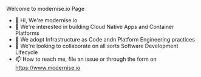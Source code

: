 Welcome to modernise.io Page

- 👋 Hi, We're modernise.io
- 👀 We're interested in building Cloud Native Apps and Container Platforms
- 🌱 We adopt Infrastructure as Code andn Platform Engineering practices
- 💞️ We're looking to collaborate on all sorts Software Development Lifecycle
- 📫 How to reach me, file an issue or through the form on https://www.modernise.io
